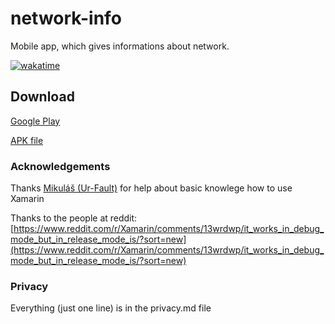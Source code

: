 # network-info
Mobile app, which gives informations about network.

[![wakatime](https://wakatime.com/badge/github/filip2cz/network-info.svg?8)](https://wakatime.com/badge/github/filip2cz/network-info)

## Download

[Google Play](https://play.google.com/store/apps/details?id=eu.fkomarek.network_info)

[APK file](https://github.com/filip2cz/network-info/releases/download/v0.4/eu.fkomarek.network_info.apk)

### Acknowledgements
Thanks [Mikuláš (Ur-Fault)](https://github.com/ur-fault) for help about basic knowlege how to use Xamarin

Thanks to the people at reddit: [https://www.reddit.com/r/Xamarin/comments/13wrdwp/it_works_in_debug_mode_but_in_release_mode_is/?sort=new](https://www.reddit.com/r/Xamarin/comments/13wrdwp/it_works_in_debug_mode_but_in_release_mode_is/?sort=new)

### Privacy

Everything (just one line) is in the privacy.md file